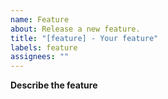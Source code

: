 ```yaml
---
name: Feature
about: Release a new feature.
title: "[feature] - Your feature"
labels: feature
assignees: ""
---
```


**Describe the feature**
